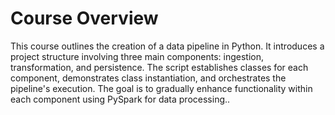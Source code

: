 # Course Overview 
This course outlines the creation of a data pipeline in Python. It introduces a project structure involving three main components: ingestion, transformation, and persistence. The script establishes classes for each component, demonstrates class instantiation, and orchestrates the pipeline's execution. The goal is to gradually enhance functionality within each component using PySpark for data processing..
